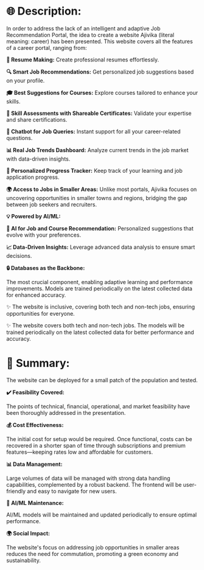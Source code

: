 # 🌐 Description:

In order to address the lack of an intelligent and adaptive Job Recommendation Portal, the idea to create a website Ajivika (literal meaning: career) has been presented. This website covers all the features of a career portal, ranging from:

**📄 Resume Making:** Create professional resumes effortlessly.

**🔍 Smart Job Recommendations:** Get personalized job suggestions based on your profile.

**🎓 Best Suggestions for Courses:** Explore courses tailored to enhance your skills.

**📝 Skill Assessments with Shareable Certificates:** Validate your expertise and share certifications.

**💬 Chatbot for Job Queries:** Instant support for all your career-related questions.

**📊 Real Job Trends Dashboard:** Analyze current trends in the job market with data-driven insights.

**🎯 Personalized Progress Tracker:** Keep track of your learning and job application progress.

**🌍 Access to Jobs in Smaller Areas:** Unlike most portals, Ajivika focuses on uncovering opportunities in smaller towns and regions, bridging the gap between job seekers and recruiters.

**💡 Powered by AI/ML:**

**🧠 AI for Job and Course Recommendation:** Personalized suggestions that evolve with your preferences.

**📈 Data-Driven Insights:** Leverage advanced data analysis to ensure smart decisions.

**🔒 Databases as the Backbone:**

The most crucial component, enabling adaptive learning and performance improvements.
Models are trained periodically on the latest collected data for enhanced accuracy.

✨ The website is inclusive, covering both tech and non-tech jobs, ensuring opportunities for everyone.

✨ The website covers both tech and non-tech jobs. The models will be trained periodically on the latest collected data for better performance and accuracy.



# 📄 Summary:

The website can be deployed for a small patch of the population and tested.

**✔️ Feasibility Covered:**

The points of technical, financial, operational, and market feasibility have been thoroughly addressed in the presentation.

**💰 Cost Effectiveness:**

The initial cost for setup would be required.
Once functional, costs can be recovered in a shorter span of time through subscriptions and premium features—keeping rates low and affordable for customers.

**📊 Data Management:**

Large volumes of data will be managed with strong data handling capabilities, complemented by a robust backend.
The frontend will be user-friendly and easy to navigate for new users.

**🤖 AI/ML Maintenance:**

AI/ML models will be maintained and updated periodically to ensure optimal performance.

**🌍 Social Impact:**

The website's focus on addressing job opportunities in smaller areas reduces the need for commutation, promoting a green economy and sustainability.
